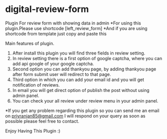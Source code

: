# digital-review-form
Plugin For review form with showing data in admin
*For using this plugin.Please use shortcode [left_review_form]
*And if you are using shortcode from template just copy and paste this <?php echo do_shortcode('[left_review_form]'); ?>

Main features of plugin.
1) After install this plugin you will find three fields in review setting.
2) In review setting there is a first option of google captcha, where you can add api google of your google captcha.
3) Second option you can add thankyou page, by adding thankyou page after form submit user will redirect to that page.
4) Third option in which you can add your email id and you will get notification of reviews.
5) In email you will get direct option of publish the post without using admin panel.
6) You can check your all review under review menu in your admin panel.

*If you get any problem regarding this plugin so you can send me an email on priyranjan85@gmail.com I will respond on your query as soon as possible please feel free to contact.

Enjoy Having This Plugin :)
